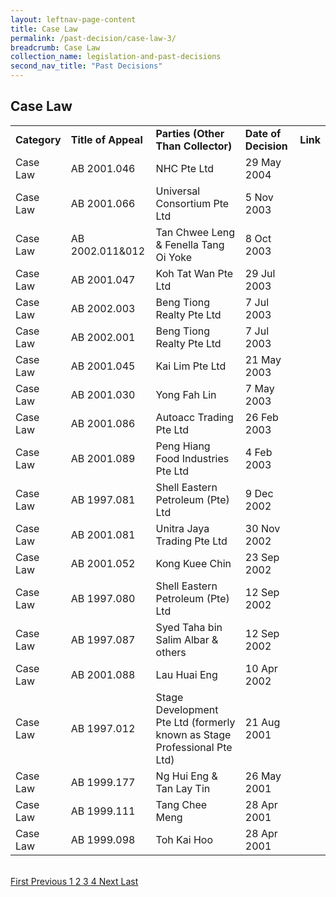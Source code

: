 ```yaml
---
layout: leftnav-page-content
title: Case Law
permalink: /past-decision/case-law-3/
breadcrumb: Case Law
collection_name: legislation-and-past-decisions
second_nav_title: "Past Decisions"
---
```


Case Law
---

<table>
  <tr>
    <td><b>Category</b></td>
    <td><b>Title of Appeal</b></td>
    <td><b>Parties (Other Than Collector)</b></td>
    <td><b>Date of Decision</b></td>
    <td><b>Link</b></td>
  </tr>
  <tr>
    <td>Case Law</td>
    <td>AB 2001.046</td>
    <td>NHC Pte Ltd</td>
    <td>29 May 2004</td>
    <td><a href="/files/Decision-NHCPteLtd-AB2001.046.pdf" target="_blank"></a></td>
  </tr>
  <tr>
    <td>Case Law</td>
    <td>AB 2001.066</td>
    <td>Universal Consortium Pte Ltd</td>
    <td>5 Nov 2003</td>
    <td><a href="/files/Decision-UniversalConsortiumPteLtd-AB2001.066.pdf" target="_blank"></a></td>
  </tr>
  <tr>
    <td>Case Law</td>
    <td>AB 2002.011&012</td>
    <td>Tan Chwee Leng & Fenella Tang Oi Yoke</td>
    <td>8 Oct 2003</td>
    <td><a href="/files/Decision-TanChweeLeng&FenellaTangOiYoke-AB2002.001&002.pdf" target="_blank"></a></td>
  </tr>
  <tr>
    <td>Case Law</td>
    <td>AB 2001.047</td>
    <td>Koh Tat Wan Pte Ltd</td>
    <td>29 Jul 2003</td>
    <td><a href="/files/Decision-KohTatWanPteLtd-AB2001.047.pdf" target="_blank"></a></td>
  </tr>
  <tr>
    <td>Case Law</td>
    <td>AB 2002.003</td>
    <td>Beng Tiong Realty Pte Ltd</td>
    <td>7 Jul 2003</td>
    <td><a href="/files/Decision-BengTiongRealtyPteLtd-AN2002.003.pdf" target="_blank"></a></td>
  </tr>
  <tr>
    <td>Case Law</td>
    <td>AB 2002.001</td>
    <td>Beng Tiong Realty Pte Ltd</td>
    <td>7 Jul 2003</td>
    <td><a href="/files/Decision-BengTiongRealtyPteLtd-AB2002.001.pdf" target="_blank"></a></td>
  </tr>
  <tr>
    <td>Case Law</td>
    <td>AB 2001.045</td>
    <td>Kai Lim Pte Ltd</td>
    <td>21 May 2003</td>
    <td><a href="/files/Decision-KaiLimPteLtd-AB2001.045.pdf" target="_blank"></a></td>
  </tr>
  <tr>
    <td>Case Law</td>
    <td>AB 2001.030</td>
    <td>Yong Fah Lin</td>
    <td>7 May 2003</td>
    <td><a href="/files/Decision-YongFahLin-AB2001.030.pdf" target="_blank"></a></td>
  </tr>
  <tr>
    <td>Case Law</td>
    <td>AB 2001.086</td>
    <td>Autoacc Trading Pte Ltd</td>
    <td>26 Feb 2003</td>
    <td><a href="/files/Decision-AutoaccTradingPteLtd-AB2001.086.pdf" target="_blank"></a></td>
  </tr>
  <tr>
    <td>Case Law</td>
    <td>AB 2001.089</td>
    <td>Peng Hiang Food Industries Pte Ltd</td>
    <td>4 Feb 2003</td>
    <td><a href="/files/Decision-PengHiangFoodIndustriesPteLtd-AB2001.089.pdf" target="_blank"></a></td>
  </tr>
  <tr>
    <td>Case Law</td>
    <td>AB 1997.081</td>
    <td>Shell Eastern Petroleum (Pte) Ltd</td>
    <td>9 Dec 2002</td>
    <td><a href="/files/Decision-ShellEasternPetroleumPteLtd-AB1997.081.pdf" target="_blank"></a></td>
  </tr>
  <tr>
    <td>Case Law</td>
    <td>AB 2001.081</td>
    <td>Unitra Jaya Trading Pte Ltd</td>
    <td>30 Nov 2002	</td>
    <td><a href="/files/Decision-UnitraJayaTradingPteLtd-AB2001.081.pdf" target="_blank"></a></td>
  </tr>
  <tr>
    <td>Case Law</td>
    <td>AB 2001.052</td>
    <td>Kong Kuee Chin</td>
    <td>23 Sep 2002</td>
    <td><a href="/files/Decision-KongKueeCihn-AB2001.052.pdf" target="_blank"></a></td>
  </tr>
  <tr>
    <td>Case Law</td>
    <td>AB 1997.080</td>
    <td>Shell Eastern Petroleum (Pte) Ltd</td>
    <td>12 Sep 2002</td>
    <td><a href="/files/Decision-ShellEasternPetroleum(Pte)Ltd-AB1997.081.pdf" target="_blank"></a></td>
  </tr>
  <tr>
    <td>Case Law</td>
    <td>AB 1997.087</td>
    <td>Syed Taha bin Salim Albar & others</td>
    <td>12 Sep 2002</td>
    <td><a href="/files/Decision-SyedTahabinSalimAlbar&Others-AB1997.087.pdf" target="_blank"></a></td>
  </tr>
  <tr>
    <td>Case Law</td>
    <td>AB 2001.088</td>
    <td>Lau Huai Eng</td>
    <td>10 Apr 2002	</td>
    <td><a href="/files/Decision-LauHuaiEng-AB2001.088.pdf" target="_blank"></a></td>
  </tr>
  <tr>
    <td>Case Law</td>
    <td>AB 1997.012</td>
    <td>Stage Development Pte Ltd (formerly known as Stage Professional Pte Ltd)</td>
    <td>21 Aug 2001</td>
    <td><a href="/files/Decision-StageDevelopmentPteLtd-AB1999.012.pdf" target="_blank"></a></td>
  </tr>
  <tr>
    <td>Case Law</td>
    <td>AB 1999.177</td>
    <td>Ng Hui Eng & Tan Lay Tin</td>
    <td>26 May 2001</td>
    <td><a href="/files/Decision-NgHuiEng&TanLayTin-AB1999.177.pdf" target="_blank"></a></td>
  </tr>
  <tr>
    <td>Case Law</td>
    <td>AB 1999.111</td>
    <td>Tang Chee Meng</td>
    <td>28 Apr 2001</td>
    <td><a href="/files/TangCheeMengasadministratoroftheestateofTangHengdeceased.pdf" target="_blank"></a></td>
  </tr>
  <tr>
    <td>Case Law</td>
    <td>AB 1999.098</td>
    <td>Toh Kai Hoo</td>
    <td>28 Apr 2001</td>
    <td><a href="/files/Decision-TohKaiHoo-AB1999.098.pdf" target="_blank"></a></td>
  </tr>
</table><br>


  <div class="pagination">
    <a href="https://mlaw-ablac-staging.netlify.com/legislation-and-past-decisions/case-law/">First </a>
    <a href="https://mlaw-ablac-staging.netlify.com/past-decision/case-law-2/">Previous </a>
    <a href="https://mlaw-ablac-staging.netlify.com/legislation-and-past-decisions/case-law/">1 </a>
    <a href="https://mlaw-ablac-staging.netlify.com/past-decision/case-law-2/">2 </a>
    <a class="pagination disabled" href="#">3 </a>
    <a href="https://mlaw-ablac-staging.netlify.com/past-decision/case-law-4/">4 </a>
    <a href="https://mlaw-ablac-staging.netlify.com/past-decision/case-law-4/">Next </a>
    <a href="https://mlaw-ablac-staging.netlify.com/past-decision/case-law-4/">Last</a>
  </div>
